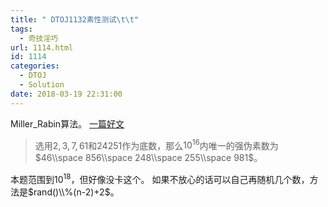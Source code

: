 ```yaml
---
title: " DTOJ1132素性测试\t\t"
tags:
  - 奇技淫巧
url: 1114.html
id: 1114
categories:
  - DTOJ
  - Solution
date: 2018-03-19 22:31:00
---
```


Miller_Rabin算法。 [一篇好文](http://www.matrix67.com/blog/archives/234)

> 选用$2,3,7,61$和$24251$作为底数，那么$10^{16}$内唯一的强伪素数为$46\\space 856\\space 248\\space 255\\space 981$。

本题范围到$10^{18}$，但好像没卡这个。 如果不放心的话可以自己再随机几个数，方法是$rand()\\%(n-2)+2$。